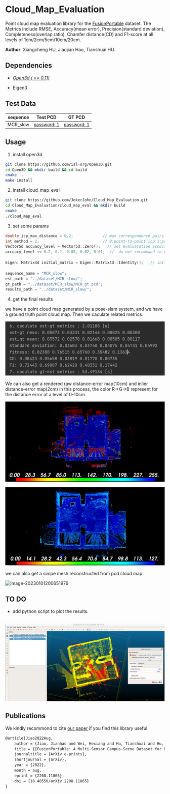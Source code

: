 # Cloud_Map_Evaluation
Point cloud map evaluation library  for the [FusionPortable](https://ram-lab.com/file/site/fusionportable/dataset/fusionportable/) dataset.  The Metrics include RMSE, Accuracy(mean error), Precision(standard deviation), Completeness(overlap ratio), Chamfer distance(CD) and F1-score at all levels of 1cm/2cm/5cm/10cm/20cm.

**Author**: Xiangcheng HU, Jiaojian Hao, Tianshuai HU.

## Dependencies

- *[Open3d ( >= 0.11)](https://github.com/isl-org/Open3D)* 

- Eigen3

## Test Data

| sequence | Test PCD                                                     | GT PCD                                                       |
| -------- | ------------------------------------------------------------ | ------------------------------------------------------------ |
| MCR_slow | [password: 1](https://hkustconnect-my.sharepoint.com/:u:/g/personal/xhubd_connect_ust_hk/ES9eSANEr-9NvkFqMzMFsecBo5r3hBpBnj0c6BMPgsfXnQ?e=aijdPf) | [password: 1](https://hkustconnect-my.sharepoint.com/:u:/g/personal/xhubd_connect_ust_hk/ESfn5EEsiPlCiJcydVc_HqgBDGqy65MHoyu63XE-iKbFBQ?e=dTDon4) |

## Usage

1. install open3d

```bash
git clone https://github.com/isl-org/Open3D.git
cd Open3D && mkdir build && cd build   
cmake ..
make install
```

2. install cloud_map_eval

```bash
git clone https://github.com/JokerJohn/Cloud_Map_Evaluation.git
cd Cloud_Map_Evaluation/cloud_map_eval && mkdir build
cmake ..
./cloud_map_eval
```

3. set some params

```c++
double icp_max_distance = 0.2;             // max correspondence pairs distance for  knn search in icp
int method = 2;                            // 0:point-to-point icp 1:point-to-plane icp 
Vector5d accuacy_level = Vector5d::Zero();   // set evaluatation accucay level, eg. 20cm/10cm/5cm/2cm/1cm
accuacy_level << 0.2, 0.1, 0.05, 0.02, 0.01;  //  do not recommand to change this

Eigen::Matrix4d initial_matrix = Eigen::Matrix4d::Identity();   // initial pose for your map

sequence_name = "MCR_slow";
est_path = "../dataset/MCR_slow/";
gt_path = "../dataset/MCR_slow/MCR_gt.pcd";
results_path = "../dataset/MCR_slow/";
```

4. get the final results

we have a point cloud map generated by a pose-slam system, and we have a ground truth point cloud map. Then we caculate related metrics.

![image-20230101221042821](README/image-20230101221042821.png)

We can also get a rendered raw distance-error map(10cm) and inlier distance-error map(2cm) in this process, the color R->G->B represent for the distance error at a level of 0-10cm.

![image-20221230172500558](README/image-20221230172500558.png)

![image-20230101195932135](README/image-20230101195932135.png)

we can also get a simpe mesh reconstructed from pcd cloud map.

![image-20230101200651976](README/image-20230101200651976.png)

## TO DO

- add python script to plot the results.

## ![image-20230101200137773](README/image-20230101200137773.png) 







## Publications

We kindly recommond to cite [our paper](https://arxiv.org/abs/2208.11865) if you find this library useful:

```latex
@article{Jiao2022Aug,
	author = {Jiao, Jianhao and Wei, Hexiang and Hu, Tianshuai and Hu, Xiangcheng and Zhu, Yilong and He, Zhijian and Wu, Jin and Yu, Jingwen and Xie, Xupeng and Huang, Huaiyang and Geng, Ruoyu and Wang, Lujia and Liu, Ming},
	title = {{FusionPortable: A Multi-Sensor Campus-Scene Dataset for Evaluation of Localization and Mapping Accuracy on Diverse Platforms}},
	journaltitle = {ArXiv e-prints},
	shortjournal = {arXiv},
	year = {2022},
	month = aug,
	eprint = {2208.11865},
	doi = {10.48550/arXiv.2208.11865}
}
```